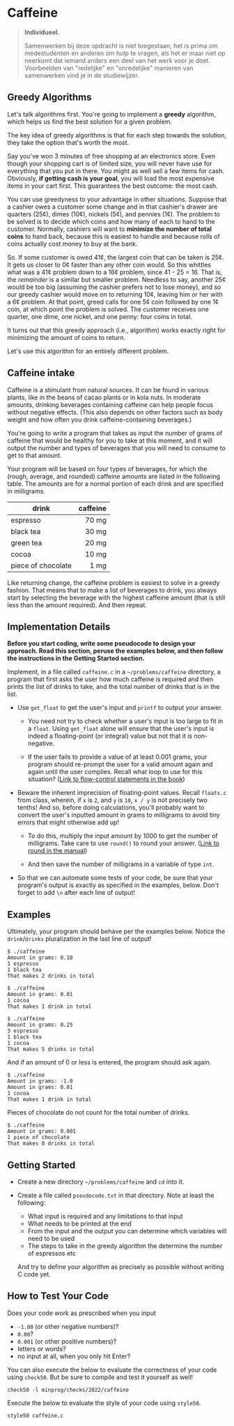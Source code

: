 # Caffeine

> **Individueel.**
>
> Samenwerken bij deze opdracht is niet toegestaan; het is prima om medestudenten en anderen om hulp te vragen, als het er maar niet op neerkomt dat iemand anders een deel van het werk voor je doet. Voorbeelden van "redelijke" en "onredelijke" manieren van samenwerken vind je in de studiewijzer.

## Greedy Algorithms

Let's talk algorithms first. You're going to implement a **greedy** algorithm, which helps us find the best solution for a given problem.

The key idea of greedy algorithms is that for each step towards the solution, they take the option that's worth the most.

Say you've won 3 minutes of free shopping at an electronics store. Even though your shopping cart is of limited size, you will never have use for everything that you put in there. You might as well sell a few items for cash. Obviously, **if getting cash is your goal**, you will load the most expensive items in your cart first. This guarantees the best outcome: the most cash.

You can use greedyness to your advantage in other situations. Suppose that a cashier owes a customer some change and in that cashier's drawer are quarters (25¢), dimes (10¢), nickels (5¢), and pennies (1¢). The problem to be solved is to decide which coins and how many of each to hand to the customer. Normally, cashiers will want to **minimize the number of total coins** to hand back, because this is easiest to handle and because rolls of coins actually cost money to buy at the bank.

So. If some customer is owed 41¢, the largest coin that can be taken is 25¢. It gets us closer to 0¢ faster than any other coin would. So this whittles what was a 41¢ problem down to a 16¢ problem, since 41 - 25 = 16\. That is, the _remainder_ is a similar but smaller problem. Needless to say, another 25¢ would be too big (assuming the cashier prefers not to lose money), and so our greedy cashier would move on to returning 10¢, leaving him or her with a 6¢ problem. At that point, greed calls for one 5¢ coin followed by one 1¢ coin, at which point the problem is solved. The customer receives one quarter, one dime, one nickel, and one penny: four coins in total.

It turns out that this greedy approach (i.e., algorithm) works exactly right for minimizing the amount of coins to return.

Let's use this algorithm for an entirely different problem.

## Caffeine intake

Caffeine is a stimulant from natural sources. It can be found in various plants, like in the beans of cacao plants or in kola nuts. In moderate amounts, drinking beverages containing caffeine can help people focus without negative effects. (This also depends on other factors such as body weight and how often you drink caffeine-containing beverages.)

You're going to write a program that takes as input the number of grams of caffeine that would be healthy for you to take at this moment, and it will output the number and types of beverages that you will need to consume to get to that amount.

Your program will be based on four types of beverages, for which the (rough, average, and rounded) caffeine amounts are listed in the following table. The amounts are for a normal portion of each drink and are specified in milligrams.

| drink              | caffeine |
| ------------------ | -------: |
| espresso           |    70 mg |
| black tea          |    30 mg |
| green tea          |    20 mg |
| cocoa              |    10 mg |
| piece of chocolate |     1 mg |

Like returning change, the caffeine problem is easiest to solve in a greedy fashion. That means that to make a list of beverages to drink, you always start by selecting the beverage with the highest caffeine amount (that is still less than the amount required). And then repeat.

## Implementation Details

**Before you start coding, write some pseudocode to design your approach. Read this section, peruse the examples below, and then follow the instructions in the Getting Started section.**

Implement, in a file called `caffeine.c` in a `~/problems/caffeine` directory, a program that first asks the user how much caffeine is required and then prints the list of drinks to take, and the total number of drinks that is in the list.

- Use `get_float` to get the user's input and `printf` to output your answer.

  - You need not try to check whether a user's input is too large to fit in a `float`. Using `get_float` alone will ensure that the user's input is indeed a floating-point (or integral) value but not that it is non-negative.

  - If the user fails to provide a value of at least 0.001 grams, your program should re-prompt the user for a valid amount again and again until the user complies. Recall what loop to use for this situation? ([Link to flow-control statements in the book](http://www.beej.us/guide/bgc/html/split/variables-and-statements.html#flow-control))

- Beware the inherent imprecision of floating-point values. Recall `floats.c` from class, wherein, if `x` is `2`, and `y` is `10`, `x / y` is not precisely two tenths! And so, before doing calculations, you'll probably want to convert the user's inputted amount in grams to milligrams to avoid tiny errors that might otherwise add up!

  - To do this, multiply the input amount by 1000 to get the number of milligrams. Take care to use `round()` to round your answer. ([Link to round in the manual](https://manual.cs50.io/3/round))

  - And then save the number of milligrams in a variable of type `int`.

- So that we can automate some tests of your code, be sure that your program's output is exactly as specified in the examples, below. Don't forget to add `\n` after each line of output!

## Examples

Ultimately, your program should behave per the examples below. Notice the `drink`/`drinks` pluralization in the last line of output!

    $ ./caffeine
    Amount in grams: 0.10
    1 espresso
    1 black tea
    That makes 2 drinks in total

    $ ./caffeine
    Amount in grams: 0.01
    1 cocoa
    That makes 1 drink in total

    $ ./caffeine
    Amount in grams: 0.25
    3 espresso
    1 black tea
    1 cocoa
    That makes 5 drinks in total

And if an amount of 0 or less is entered, the program should ask again.

    $ ./caffeine
    Amount in grams: -1.0
    Amount in grams: 0.01
    1 cocoa
    That makes 1 drink in total

Pieces of chocolate do not count for the total number of drinks.

    $ ./caffeine
    Amount in grams: 0.001
    1 piece of chocolate
    That makes 0 drinks in total

## Getting Started

- Create a new directory `~/problems/caffeine` and `cd` into it.

- Create a file called `pseudocode.txt` in that directory. Note at least the following:

  - What input is required and any limitations to that input
  - What needs to be printed at the end
  - From the input and the output you can determine which variables will need to be used
  - The steps to take in the greedy algorithm the determine the number of espressos etc

  And try to define your algorithm as precisely as possible without writing C code yet.

## How to Test Your Code

Does your code work as prescribed when you input

- `-1.00` (or other negative numbers)?
- `0.00`?
- `0.001` (or other positive numbers)?
- letters or words?
- no input at all, when you only hit Enter?

You can also execute the below to evaluate the correctness of your code using `check50`. But be sure to compile and test it yourself as well!

    check50 -l minprog/checks/2022/caffeine

Execute the below to evaluate the style of your code using `style50`.

    style50 caffeine.c
